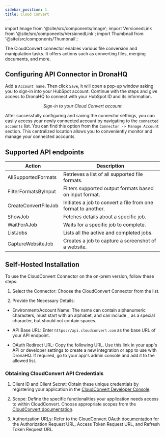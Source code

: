 ```yaml
---
sidebar_position: 1
title: Cloud Convert
---
```

import Image from '@site/src/components/Image';
import VersionedLink from '@site/src/components/VersionedLink';
import Thumbnail from '@site/src/components/Thumbnail';

The CloudConvert connector enables various file conversion and manipulation tasks. It offers actions such as converting files, merging documents, and more. 

## Configuring API Connector in DronaHQ

Add a `Account name`. Then click `Save`, it will open a pop-up window asking you to sign-in into your HubSpot account. Continue with the steps and give access to DronaHQ to connect with your HubSpot ID and its information.


<figure>
  <Thumbnail src="/img/reference/connectors/cloudconvert/signin.png" alt="Sign-in to your Cloud Convert account" />
  <figcaption align = "center"><i>Sign-in to your Cloud Convert account</i></figcaption>
</figure>


After successfully configuring and saving the connector settings, you can easily access your newly connected account by navigating to the `connected accounts` list. You can find this option from the `Connector -> Manage Account` section. This centralized location allows you to conveniently monitor and manage your connected accounts.

## Supported API endpoints


| Action                 | Description                                                  |
|------------------------|--------------------------------------------------------------|
| AllSupportedFormats    | Retrieves a list of all supported file formats.             |
| FilterFormatsByInput   | Filters supported output formats based on input format.     |
| CreateConvertFileJob   | Initiates a job to convert a file from one format to another.|
| ShowJob                | Fetches details about a specific job.                       |
| WaitForAJob            | Waits for a specific job to complete.                       |
| ListJobs               | Lists all the active and completed jobs.                    |
| CaptureWebsiteJob      | Creates a job to capture a screenshot of a website.         |


## Self-Hosted Installation

To use the CloudConvert Connector on the on-prem version, follow these steps:

1. Select the Connector: Choose the CloudConvert Connector from the list.

2. Provide the Necessary Details: 

- Environment/Account Name: The name can contain alphanumeric characters, must start with an alphabet, and can include `_` as a special character, but should not contain spaces.

- API Base URL: Enter `https://api.cloudconvert.com` as the base URL of your API endpoint.

- OAuth Redirect URL: Copy the following URL. Use this link in your app's API or developer settings to create a new integration or app to use with DronaHQ. If required, go to your app's admin console and add it to the allowed list.

### Obtaining CloudConvert API Credentials

1. Client ID and Client Secret: Obtain these unique credentials by registering your application in the [CloudConvert Developer Console](https://cloudconvert.com/developers).

2. Scope: Define the specific functionalities your application needs access to within CloudConvert. Choose appropriate scopes from the [CloudConvert documentation](https://cloudconvert.com/api/).

3. Authorization URLs: Refer to the [CloudConvert OAuth documentation](https://cloudconvert.com/api/v2#authentication) for the Authorization Request URL, Access Token Request URL, and Refresh Token Request URL.
